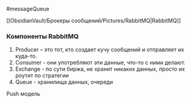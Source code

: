 #messageQueue 

[[ObsidianVault/Брокеры сообщений/Pictures/RabbitMQ|RabbitMQ]]
### Компоненты RabbitMQ
1. Producer – это тот, кто создает кучу сообщений и отправляет их куда-то.
2. Consumer - они употребляют эти данные, что-то с ними делают.
3. Exchange - по сути биржа, не хранит никаких данных, просто их роутит по стратегии
4. Queue - хранилища данных, очереди

Push модель